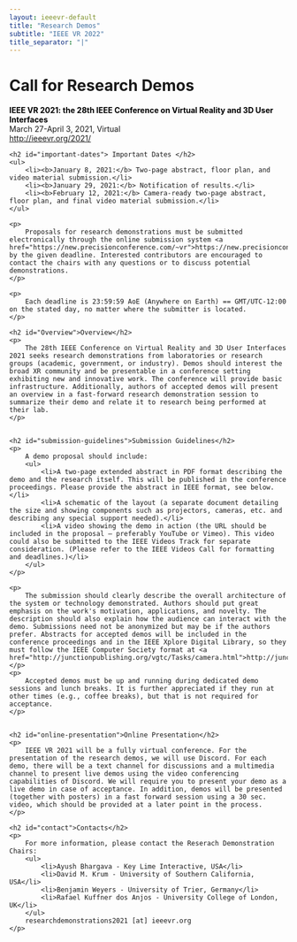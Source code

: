 ```yaml
---
layout: ieeevr-default
title: "Research Demos"
subtitle: "IEEE VR 2022"
title_separator: "|"
---
```


<div>
    <h1 id="cfp-demos"> Call for Research Demos</h1>
    <p>
        <strong style="color: black">IEEE VR 2021: the 28th IEEE Conference on Virtual Reality and 3D User Interfaces</strong><br /> March 27-April 3, 2021, Virtual
        <br />
        <a href="http://ieeevr.org/2021/">http://ieeevr.org/2021/</a>
    </p>

    <h2 id="important-dates"> Important Dates </h2>
    <ul>
        <li><b>January 8, 2021:</b> Two-page abstract, floor plan, and video material submission.</li>
        <li><b>January 29, 2021:</b> Notification of results.</li>
        <li><b>February 12, 2021:</b> Camera-ready two-page abstract, floor plan, and final video material submission.</li>
    </ul>

    <p>
        Proposals for research demonstrations must be submitted electronically through the online submission system <a href="https://new.precisionconference.com/~vr">https://new.precisionconference.com/~vr</a> by the given deadline. Interested contributors are encouraged to contact the chairs with any questions or to discuss potential demonstrations.
    </p>

    <p>
        Each deadline is 23:59:59 AoE (Anywhere on Earth) == GMT/UTC-12:00 on the stated day, no matter where the submitter is located.
    </p>

    <h2 id="Overview">Overview</h2>
    <p>
        The 28th IEEE Conference on Virtual Reality and 3D User Interfaces 2021 seeks research demonstrations from laboratories or research groups (academic, government, or industry). Demos should interest the broad XR community and be presentable in a conference setting exhibiting new and innovative work. The conference will provide basic infrastructure. Additionally, authors of accepted demos will present an overview in a fast-forward research demonstration session to summarize their demo and relate it to research being performed at their lab.
    </p>


    <h2 id="submission-guidelines">Submission Guidelines</h2>
    <p>
        A demo proposal should include:
        <ul>
            <li>A two-page extended abstract in PDF format describing the demo and the research itself. This will be published in the conference proceedings. Please provide the abstract in IEEE format, see below.</li>
            <li>A schematic of the layout (a separate document detailing the size and showing components such as projectors, cameras, etc. and describing any special support needed).</li>
            <li>A video showing the demo in action (the URL should be included in the proposal – preferably YouTube or Vimeo). This video could also be submitted to the IEEE Videos Track for separate consideration. (Please refer to the IEEE Videos Call for formatting and deadlines.)</li>
        </ul>
    </p>

    <p>
        The submission should clearly describe the overall architecture of the system or technology demonstrated. Authors should put great emphasis on the work's motivation, applications, and novelty. The description should also explain how the audience can interact with the demo. Submissions need not be anonymized but may be if the authors prefer. Abstracts for accepted demos will be included in the conference proceedings and in the IEEE Xplore Digital Library, so they must follow the IEEE Computer Society format at <a href="http://junctionpublishing.org/vgtc/Tasks/camera.html">http://junctionpublishing.org/vgtc/Tasks/camera.html</a>.
    </p>
    <p>
        Accepted demos must be up and running during dedicated demo sessions and lunch breaks. It is further appreciated if they run at other times (e.g., coffee breaks), but that is not required for acceptance.
    </p>


    <h2 id="online-presentation">Online Presentation</h2>
    <p>
        IEEE VR 2021 will be a fully virtual conference. For the presentation of the research demos, we will use Discord. For each demo, there will be a text channel for discussions and a multimedia channel to present live demos using the video conferencing capabilities of Discord. We will require you to present your demo as a live demo in case of acceptance. In addition, demos will be presented (together with posters) in a fast forward session using a 30 sec. video, which should be provided at a later point in the process.
    </p>

    <h2 id="contact">Contacts</h2>
    <p>
        For more information, please contact the Reserach Demonstration Chairs:
        <ul>
            <li>Ayush Bhargava - Key Lime Interactive, USA</li>
            <li>David M. Krum - University of Southern California, USA</li>
            <li>Benjamin Weyers - University of Trier, Germany</li>
            <li>Rafael Kuffner dos Anjos - University College of London, UK</li>
        </ul>
        researchdemonstrations2021 [at] ieeevr.org
    </p>



</div>
